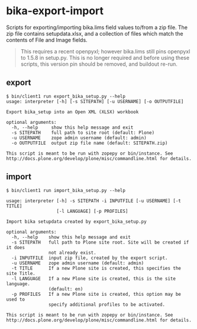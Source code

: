 # bika-export-import
Scripts for exporting/importing bika.lims field values to/from a zip file.  The zip file contains setupdata.xlsx, and a collection of files which match the contents of File and Image fields.

> This requires a recent openpyxl; however bika.lims still pins openpyxl to 1.5.8 in setup.py.  This is no longer required and before using these scripts, this version pin should be removed, and buildout re-run.

## export

    $ bin/client1 run export_bika_setup.py --help
    usage: interpreter [-h] [-s SITEPATH] [-u USERNAME] [-o OUTPUTFILE]

    Export bika_setup into an Open XML (XLSX) workbook

    optional arguments:
      -h, --help     show this help message and exit
      -s SITEPATH    full path to site root (default: Plone)
      -u USERNAME    zope admin username (default: admin)
      -o OUTPUTFILE  output zip file name (default: SITEPATH.zip)

    This script is meant to be run with zopepy or bin/instance. See
    http://docs.plone.org/develop/plone/misc/commandline.html for details.

## import

    $ bin/client1 run import_bika_setup.py --help

    usage: interpreter [-h] -s SITEPATH -i INPUTFILE [-u USERNAME] [-t TITLE]
                       [-l LANGUAGE] [-p PROFILES]
    
    Import bika setupdata created by export_bika_setup.py
    
    optional arguments:
      -h, --help    show this help message and exit
      -s SITEPATH   full path to Plone site root. Site will be created if it does
                    not already exist.
      -i INPUTFILE  input zip file, created by the export script.
      -u USERNAME   zope admin username (default: admin)
      -t TITLE      If a new Plone site is created, this specifies the site Title.
      -l LANGUAGE   If a new Plone site is created, this is the site language.
                    (default: en)
      -p PROFILES   If a new Plone site is created, this option may be used to
                    specify additional profiles to be activated.
    
    This script is meant to be run with zopepy or bin/instance. See
    http://docs.plone.org/develop/plone/misc/commandline.html for details.
